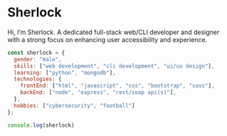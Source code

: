 <h1> Sherlock </h1> 
<p>Hi, I’m Sherlock. A dedicated full-stack web/CLI developer and designer with a strong focus on enhancing user accessibility and experience.</p>

```js
const sherlock = {
  gender: "male",
  skills: ["web development", "cli development", "ui/ux design"],
  learning: ["python", "mongodb"],
  technologies: {
    frontEnd: ["html", "javascript", "css", "bootstrap", "sass"],
    backEnd: ["node", "express", "rest/soap api(s)"],
  },
  hobbies: ["cybersecurity", "football"]
};

console.log(sherlock)
